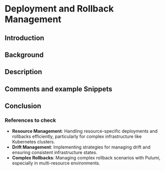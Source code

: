# **Deployment and Rollback Management**


## **Introduction**


## **Background**

## **Description**

## **Comments and example Snippets**

## **Conclusion**



### **References to check**

- **Resource Management**: Handling resource-specific deployments and rollbacks efficiently, particularly for complex infrastructure like Kubernetes clusters.
- **Drift Management**: Implementing strategies for managing drift and ensuring consistent infrastructure states.
- **Complex Rollbacks**: Managing complex rollback scenarios with Pulumi, especially in multi-resource environments.
